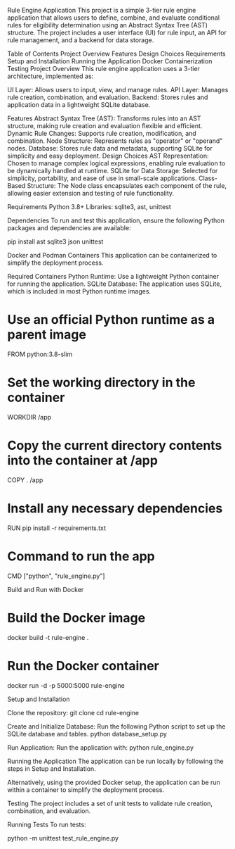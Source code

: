 Rule Engine Application
This project is a simple 3-tier rule engine application that allows users to define, combine, and evaluate conditional rules for eligibility determination using an Abstract Syntax Tree (AST) structure. The project includes a user interface (UI) for rule input, an API for rule management, and a backend for data storage.

Table of Contents
Project Overview
Features
Design Choices
Requirements
Setup and Installation
Running the Application
Docker Containerization
Testing
Project Overview
This rule engine application uses a 3-tier architecture, implemented as:

UI Layer: Allows users to input, view, and manage rules.
API Layer: Manages rule creation, combination, and evaluation.
Backend: Stores rules and application data in a lightweight SQLite database.


Features
Abstract Syntax Tree (AST): Transforms rules into an AST structure, making rule creation and evaluation flexible and efficient.
Dynamic Rule Changes: Supports rule creation, modification, and combination.
Node Structure: Represents rules as "operator" or "operand" nodes.
Database: Stores rule data and metadata, supporting SQLite for simplicity and easy deployment.
Design Choices
AST Representation: Chosen to manage complex logical expressions, enabling rule evaluation to be dynamically handled at runtime.
SQLite for Data Storage: Selected for simplicity, portability, and ease of use in small-scale applications.
Class-Based Structure: The Node class encapsulates each component of the rule, allowing easier extension and testing of rule functionality.


Requirements
Python 3.8+
Libraries: sqlite3, ast, unittest


Dependencies
To run and test this application, ensure the following Python packages and dependencies are available:   

pip install ast sqlite3 json unittest

Docker and Podman Containers
This application can be containerized to simplify the deployment process.

Required Containers
Python Runtime: Use a lightweight Python container for running the application.
SQLite Database: The application uses SQLite, which is included in most Python runtime images.

# Use an official Python runtime as a parent image
FROM python:3.8-slim

# Set the working directory in the container
WORKDIR /app

# Copy the current directory contents into the container at /app
COPY . /app

# Install any necessary dependencies
RUN pip install -r requirements.txt

# Command to run the app
CMD ["python", "rule_engine.py"]

Build and Run with Docker
# Build the Docker image
docker build -t rule-engine .

# Run the Docker container
docker run -d -p 5000:5000 rule-engine

Setup and Installation

Clone the repository:
git clone <repo-url>
cd rule-engine

Create and Initialize Database: Run the following Python script to set up the SQLite database and tables.
python database_setup.py

Run Application: Run the application with:
python rule_engine.py

Running the Application
The application can be run locally by following the steps in Setup and Installation.

Alternatively, using the provided Docker setup, the application can be run within a container to simplify the deployment process.

Testing
The project includes a set of unit tests to validate rule creation, combination, and evaluation.

Running Tests
To run tests:

python -m unittest test_rule_engine.py


















